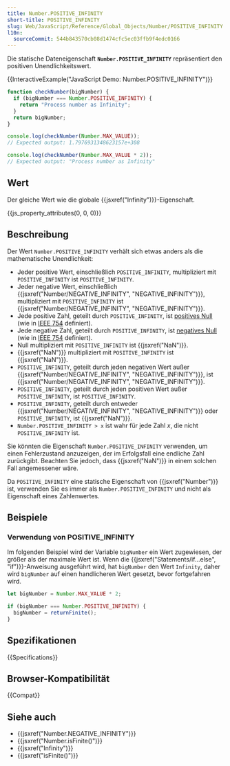 ```yaml
---
title: Number.POSITIVE_INFINITY
short-title: POSITIVE_INFINITY
slug: Web/JavaScript/Reference/Global_Objects/Number/POSITIVE_INFINITY
l10n:
  sourceCommit: 544b843570cb08d1474cfc5ec03ffb9f4edc0166
---
```


Die statische Dateneigenschaft **`Number.POSITIVE_INFINITY`** repräsentiert den positiven Unendlichkeitswert.

{{InteractiveExample("JavaScript Demo: Number.POSITIVE_INFINITY")}}

```js interactive-example
function checkNumber(bigNumber) {
  if (bigNumber === Number.POSITIVE_INFINITY) {
    return "Process number as Infinity";
  }
  return bigNumber;
}

console.log(checkNumber(Number.MAX_VALUE));
// Expected output: 1.7976931348623157e+308

console.log(checkNumber(Number.MAX_VALUE * 2));
// Expected output: "Process number as Infinity"
```

## Wert

Der gleiche Wert wie die globale {{jsxref("Infinity")}}-Eigenschaft.

{{js_property_attributes(0, 0, 0)}}

## Beschreibung

Der Wert `Number.POSITIVE_INFINITY` verhält sich etwas anders als die mathematische Unendlichkeit:

- Jeder positive Wert, einschließlich `POSITIVE_INFINITY`, multipliziert mit `POSITIVE_INFINITY` ist `POSITIVE_INFINITY`.
- Jeder negative Wert, einschließlich {{jsxref("Number/NEGATIVE_INFINITY", "NEGATIVE_INFINITY")}}, multipliziert mit `POSITIVE_INFINITY` ist {{jsxref("Number/NEGATIVE_INFINITY", "NEGATIVE_INFINITY")}}.
- Jede positive Zahl, geteilt durch `POSITIVE_INFINITY`, ist [positives Null](https://en.wikipedia.org/wiki/Signed_zero) (wie in [IEEE 754](https://en.wikipedia.org/wiki/IEEE_754) definiert).
- Jede negative Zahl, geteilt durch `POSITIVE_INFINITY`, ist [negatives Null](https://en.wikipedia.org/wiki/Signed_zero) (wie in [IEEE 754](https://en.wikipedia.org/wiki/IEEE_754) definiert).
- Null multipliziert mit `POSITIVE_INFINITY` ist {{jsxref("NaN")}}.
- {{jsxref("NaN")}} multipliziert mit `POSITIVE_INFINITY` ist {{jsxref("NaN")}}.
- `POSITIVE_INFINITY`, geteilt durch jeden negativen Wert außer {{jsxref("Number/NEGATIVE_INFINITY", "NEGATIVE_INFINITY")}}, ist {{jsxref("Number/NEGATIVE_INFINITY", "NEGATIVE_INFINITY")}}.
- `POSITIVE_INFINITY`, geteilt durch jeden positiven Wert außer `POSITIVE_INFINITY`, ist `POSITIVE_INFINITY`.
- `POSITIVE_INFINITY`, geteilt durch entweder {{jsxref("Number/NEGATIVE_INFINITY", "NEGATIVE_INFINITY")}} oder `POSITIVE_INFINITY`, ist {{jsxref("NaN")}}.
- `Number.POSITIVE_INFINITY > x` ist wahr für jede Zahl _x_, die nicht `POSITIVE_INFINITY` ist.

Sie könnten die Eigenschaft `Number.POSITIVE_INFINITY` verwenden, um einen Fehlerzustand anzuzeigen, der im Erfolgsfall eine endliche Zahl zurückgibt. Beachten Sie jedoch, dass {{jsxref("NaN")}} in einem solchen Fall angemessener wäre.

Da `POSITIVE_INFINITY` eine statische Eigenschaft von {{jsxref("Number")}} ist, verwenden Sie es immer als `Number.POSITIVE_INFINITY` und nicht als Eigenschaft eines Zahlenwertes.

## Beispiele

### Verwendung von POSITIVE_INFINITY

Im folgenden Beispiel wird der Variable `bigNumber` ein Wert zugewiesen, der größer als der maximale Wert ist. Wenn die {{jsxref("Statements/if...else", "if")}}-Anweisung ausgeführt wird, hat `bigNumber` den Wert `Infinity`, daher wird `bigNumber` auf einen handlicheren Wert gesetzt, bevor fortgefahren wird.

```js
let bigNumber = Number.MAX_VALUE * 2;

if (bigNumber === Number.POSITIVE_INFINITY) {
  bigNumber = returnFinite();
}
```

## Spezifikationen

{{Specifications}}

## Browser-Kompatibilität

{{Compat}}

## Siehe auch

- {{jsxref("Number.NEGATIVE_INFINITY")}}
- {{jsxref("Number.isFinite()")}}
- {{jsxref("Infinity")}}
- {{jsxref("isFinite()")}}
